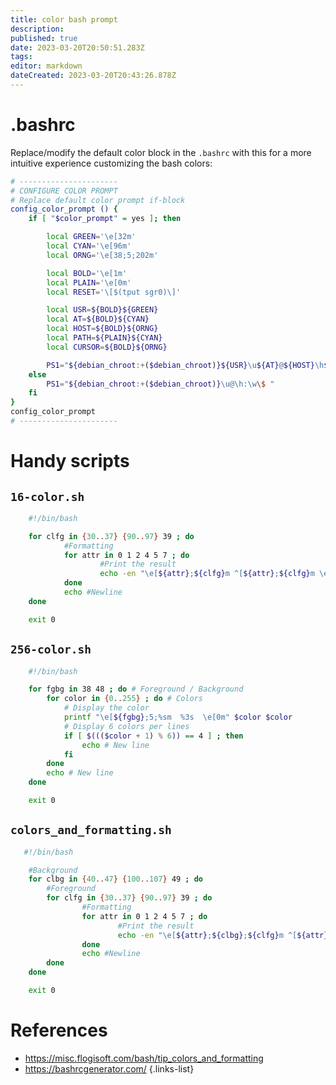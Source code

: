 ```yaml
---
title: color bash prompt
description: 
published: true
date: 2023-03-20T20:50:51.283Z
tags: 
editor: markdown
dateCreated: 2023-03-20T20:43:26.878Z
---
```


# .bashrc

Replace/modify the default color block in the `.bashrc` with this for a more intuitive experience customizing the bash colors:
```bash
# ----------------------
# CONFIGURE COLOR PROMPT
# Replace default color prompt if-block
config_color_prompt () {
    if [ "$color_prompt" = yes ]; then

        local GREEN='\e[32m'
        local CYAN='\e[96m'
        local ORNG='\e[38;5;202m'

        local BOLD='\e[1m'
        local PLAIN='\e[0m'
        local RESET='\[$(tput sgr0)\]'

        local USR=${BOLD}${GREEN}
        local AT=${BOLD}${CYAN}
        local HOST=${BOLD}${ORNG}
        local PATH=${PLAIN}${CYAN}
        local CURSOR=${BOLD}${ORNG}

        PS1="${debian_chroot:+($debian_chroot)}${USR}\u${AT}@${HOST}\h${PATH} \w ${CURSOR}\$${RESET} "
    else
        PS1="${debian_chroot:+($debian_chroot)}\u@\h:\w\$ "
    fi
}
config_color_prompt
# ----------------------
```
# Handy scripts

## `16-color.sh`
```bash
    #!/bin/bash

    for clfg in {30..37} {90..97} 39 ; do
            #Formatting
            for attr in 0 1 2 4 5 7 ; do
                    #Print the result
                    echo -en "\e[${attr};${clfg}m ^[${attr};${clfg}m \e[0m"
            done
            echo #Newline
    done

    exit 0
```

## `256-color.sh`
```bash
    #!/bin/bash

    for fgbg in 38 48 ; do # Foreground / Background
        for color in {0..255} ; do # Colors
            # Display the color
            printf "\e[${fgbg};5;%sm  %3s  \e[0m" $color $color
            # Display 6 colors per lines
            if [ $((($color + 1) % 6)) == 4 ] ; then
                echo # New line
            fi
        done
        echo # New line
    done

    exit 0
```

##  `colors_and_formatting.sh`
```bash
   #!/bin/bash

    #Background
    for clbg in {40..47} {100..107} 49 ; do
        #Foreground
        for clfg in {30..37} {90..97} 39 ; do
                #Formatting
                for attr in 0 1 2 4 5 7 ; do
                        #Print the result
                        echo -en "\e[${attr};${clbg};${clfg}m ^[${attr};${clbg};${clfg}m \e[0m"
                done
                echo #Newline
        done
    done

    exit 0
```

# References
- https://misc.flogisoft.com/bash/tip_colors_and_formatting
- https://bashrcgenerator.com/
{.links-list}
